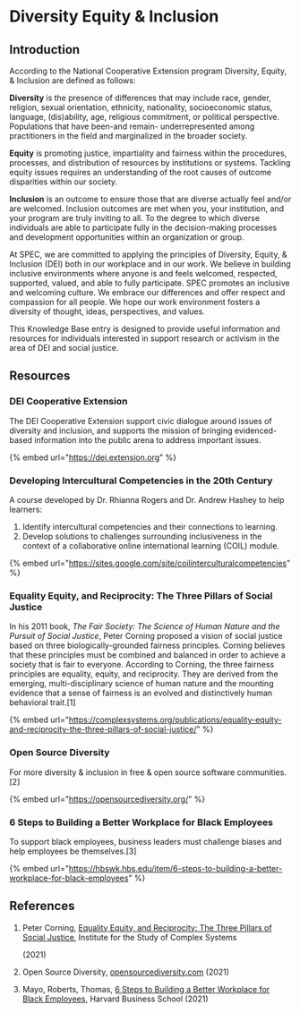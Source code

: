 # Diversity Equity & Inclusion

## Introduction

According to the National Cooperative Extension program Diversity, Equity, & Inclusion are defined as follows:

**Diversity** is the presence of differences that may include race, gender, religion, sexual orientation, ethnicity, nationality, socioeconomic status, language, \(dis\)ability, age, religious commitment, or political perspective.  Populations that have been-and remain- underrepresented among practitioners in the field and marginalized in the broader society.

**Equity** is promoting justice, impartiality and fairness within the procedures, processes, and distribution of resources by institutions or systems.  Tackling equity issues requires an understanding of the root causes of outcome disparities within our society.

**Inclusion** is an outcome to ensure those that are diverse actually feel and/or are welcomed.  Inclusion outcomes are met when you, your institution, and your program are truly inviting to all.  To the degree to which diverse individuals are able to participate fully in the decision-making processes and development opportunities within an organization or group.

At SPEC, we are committed to applying the principles of Diversity, Equity, & Inclusion \(DEI\) both in our workplace and in our work. We believe in building inclusive environments where anyone is and feels welcomed, respected, supported, valued, and able to fully participate. SPEC promotes an inclusive and welcoming culture. We embrace our differences and offer respect and compassion for all people. We hope our work environment fosters a diversity of thought, ideas, perspectives, and values.

This Knowledge Base entry is designed to provide useful information and resources for individuals interested in support research or activism in the area of DEI and social justice.

## Resources

### DEI Cooperative Extension

The DEI Cooperative Extension support civic dialogue around issues of diversity and inclusion, and supports the mission of bringing evidenced-based information into the public arena to address important issues.

{% embed url="https://dei.extension.org" %}

### Developing Intercultural Competencies in the 20th Century

A course developed by Dr. Rhianna Rogers and Dr. Andrew Hashey to help learners:

1. Identify intercultural competencies and their connections to learning.
2. Develop solutions to challenges surrounding inclusiveness in the context of a collaborative online international learning \(COIL\) module.

{% embed url="https://sites.google.com/site/coilinterculturalcompetencies" %}

### Equality Equity, and Reciprocity: The Three Pillars of Social Justice

In his 2011 book, _The Fair Society: The Science of Human Nature and the Pursuit of Social Justice_, Peter Corning proposed a vision of social justice based on three biologically-grounded fairness principles. Corning believes that these principles must be combined and balanced in order to achieve a society that is fair to everyone. According to Corning, the three fairness principles are equality, equity, and reciprocity.  They are derived from the emerging, multi-disciplinary science of human nature and the mounting evidence that a sense of fairness is an evolved and distinctively human behavioral trait.\[1\]

{% embed url="https://complexsystems.org/publications/equality-equity-and-reciprocity-the-three-pillars-of-social-justice/" %}

### Open Source Diversity

For more diversity & inclusion in free & open source software communities. \[2\]

{% embed url="https://opensourcediversity.org/" %}

### 6 Steps to Building a Better Workplace for Black Employees

To support black employees, business leaders must challenge biases and help employees be themselves.\[3\]

{% embed url="https://hbswk.hbs.edu/item/6-steps-to-building-a-better-workplace-for-black-employees" %}

## References

1. Peter Corning, [Equality Equity, and Reciprocity: The Three Pillars of Social Justice](https://complexsystems.org/publications/equality-equity-and-reciprocity-the-three-pillars-of-social-justice/), Institute for the Study of Complex Systems

    \(2021\)

2. Open Source Diversity, [opensourcediversity.com](https://opensourcediversity.org/) \(2021\)
3. Mayo, Roberts, Thomas, [6 Steps to Building a Better Workplace for Black Employees](https://hbswk.hbs.edu/item/6-steps-to-building-a-better-workplace-for-black-employees), Harvard Business School \(2021\)

